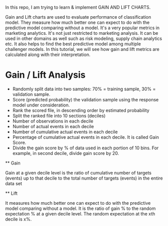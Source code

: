 

In this repo, I am trying to learn & implement GAIN AND LIFT CHARTS.

Gain and Lift charts are used to evaluate performance of classification model. They measure how much better one can expect to do with the predictive model comparing without a model. It's a very popular metrics in marketing analytics. It's not just restricted to marketing analysis. It can be used in other domains as well such as risk modeling, supply chain analytics etc. It also helps to find the best predictive model among multiple challenger models. In this tutorial, we will see how gain and lift metrics are calculated along with their interpretation.
# Gain / Lift Analysis
- Randomly split data into two samples: 70% = training sample, 30% = validation sample. 
- Score (predicted probability) the validation sample using the response model under consideration. 
- Rank the scored file, in descending order by estimated probability 
- Split the ranked file into 10 sections (deciles) 
- Number of observations in each decile 
- Number of actual events in each decile 
- Number of cumulative actual events in each decile 
- Percentage of cumulative actual events in each decile. It is called Gain Score. 
- Divide the gain score by % of data used in each portion of 10 bins. For example, in second decile, divide gain score by 20.

** Gain

Gain at a given decile level is the ratio of cumulative number of targets (events) up to that decile to the total number of targets (events) in the entire data set

** Lift

It measures how much better one can expect to do with the predictive model comparing without a model. It is the ratio of gain % to the random expectation % at a given decile level. The random expectation at the xth decile is x%.
